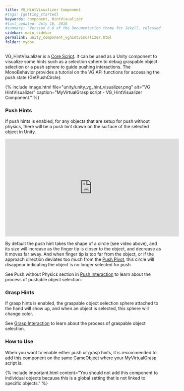```yaml
---
title: VG_HintVisualizer Component
#tags: [getting_started]
keywords: component, HintVisualizer
#last_updated: July 16, 2016
#summary: "Version 6.0 of the Documentation theme for Jekyll, released July 4, 2016, implements relative links so you can view the files offline or on any server without configuring urls and baseurls. Additionally, you can store pages in subdirectories. Templates for alerts and images are available."
sidebar: main_sidebar
permalink: unity_component_vghintvisualizer.html
folder: mydoc
---
```


VG_HintVisualizer is a <a href="#" data-toggle="tooltip" data-original-title="{{site.data.glossary.CoreScript}}">Core Script</a>.
It can be used as a Unity component to visualize some hints such as a selection sphere to debug graspable object selection or a push sphere 
to guide pushing interactions. 
The MonoBehavior provides a tutorial on the VG API functions for accessing the push state (GetPushCircle).

{% include image.html file="unity/unity_vg_hint_visualizer.png" alt="VG HintVisualizer" caption="MyVirtualGrasp script - VG_HintVisualizer Component." %}

### Push Hints

If push hints is enabled, for any objects that are setup for push without physics, there will be a push hint drawn on the surface of the selected object in Unity. 

<iframe width="560" height="315" src="https://www.youtube.com/embed/FX4HQCO_hd8" title="YouTube video player" frameborder="0" allow="accelerometer; autoplay; clipboard-write; encrypted-media; gyroscope; picture-in-picture" allowfullscreen></iframe>

By default the push hint takes the shape of a circle (see video above), and its size will increase as the finger tip is closer to the object, and decrease as it moves far away.
And when finger tip is too far from the object, or 
if the approach direction deviates too much from the <a href="#" data-toggle="tooltip" data-original-title="{{site.data.glossary.PushPivot}}">Push Pivot</a>,
this circle will disappear indicating the object is no longer selected for push.

See Push without Physics section in [Push Interaction](push_interaction.html#push-interaction) to learn about the process of pushable object selection.

### Grasp Hints

If grasp hints is enabled, the graspable object selection sphere attached to the hand will show up, and when an object is selected, this sphere will change color.

See [Grasp Interaction](grasp_interaction.html#grasp-interaction) to learn about the process of graspable object selection.

### How to Use

When you want to enable either push or grasp hints, it is recommended to add this component on the same GameObject where your MyVirtualGrasp script is.

{% include important.html content="You should not add this component to individual objects because this is a global setting that is not linked to specific objects." %}
